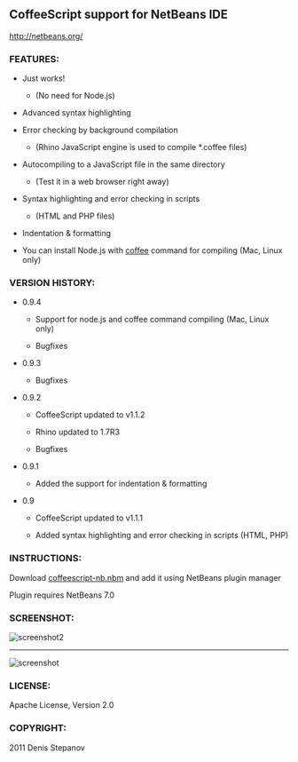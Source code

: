 CoffeeScript support for NetBeans IDE
---------------------

http://netbeans.org/

### FEATURES:

* Just works! 
   * (No need for Node.js)

* Advanced syntax highlighting 

* Error checking by background compilation
    * (Rhino JavaScript engine is used to compile *.coffee files)

* Autocompiling to a JavaScript file in the same directory
    * (Test it in a web browser right away)

* Syntax highlighting and error checking in scripts 
    * (HTML and PHP files)

* Indentation & formatting

* You can install Node.js with [coffee](http://jashkenas.github.com/coffee-script/#installation) command for compiling (Mac, Linux only) 

### VERSION HISTORY:

* 0.9.4
    
  * Support for node.js and coffee command compiling (Mac, Linux only)

  * Bugfixes

* 0.9.3

  * Bugfixes

* 0.9.2

  * CoffeeScript updated to v1.1.2

  * Rhino updated to 1.7R3

  * Bugfixes

* 0.9.1

  * Added the support for indentation & formatting

* 0.9
  
  * CoffeeScript updated to v1.1.1

  * Added syntax highlighting and error checking in scripts (HTML, PHP)

### INSTRUCTIONS:

Download [coffeescript-nb.nbm](https://github.com/downloads/dstepanov/coffeescript-netbeans/coffeescript-nb.nbm) and add it using NetBeans plugin manager

Plugin requires NetBeans 7.0

### SCREENSHOT:

![screenshot2](https://github.com/dstepanov/coffeescript-netbeans/raw/master/screenshot2.png)
* * *
![screenshot](https://github.com/dstepanov/coffeescript-netbeans/raw/master/screenshot.png)

### LICENSE:

Apache License, Version 2.0

### COPYRIGHT:

2011 Denis Stepanov